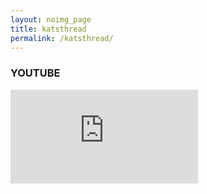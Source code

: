 ```yaml
---
layout: noimg_page
title: katsthread
permalink: /katsthread/
---
```


### YOUTUBE

<iframe src="https://www.youtube.com/embed/TcI6twBhohc" frameborder="0" allowfullscreen></iframe>